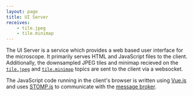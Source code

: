 ```yaml
---
layout: page
title: UI Server
receives:
    - tile.jpeg
    - tile.minimap
---
```


The UI Server is a service which provides a web based user interface for the microscope.
It primarily serves HTML and JavaScript files to the client.
Additionally, the downsampled JPEG tiles and minimap recieved on the [`tile.jpeg`](/topics.html#tilejpeg) and [`tile.minimap`](/topics.html#tileminimap) topics are sent to the client via a websocket.

The JavaScript code running in the client's browser is written using [Vue.js](https://vuejs.org/) and uses [STOMP.js](https://github.com/stomp-js/stompjs) to communicate with the [message broker](/broker.html).